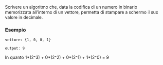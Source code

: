 Scrivere un algoritmo che, data la codifica di un numero in binario memorizzata all'interno di un vettore, permetta di stampare a schermo il suo valore in decimale.

### Esempio
```plaintext
vettore: {1, 0, 0, 1}

output: 9
```
In quanto 1*(2^3) + 0*(2^2) + 0*(2^1) + 1*(2^0) = 9